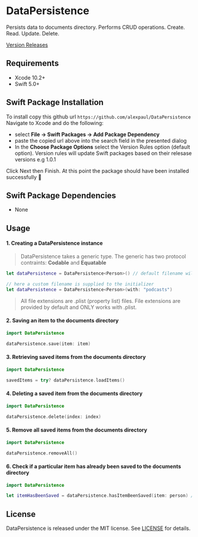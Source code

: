 # DataPersistence

Persists data to documents directory. Performs CRUD operations. Create. Read. Update. Delete.

[Version Releases](https://github.com/alexpaul/DataPersistence/releases)

## Requirements 

* Xcode 10.2+ 
* Swift 5.0+ 

## Swift Package Installation 

To install copy this github url
```https://github.com/alexpaul/DataPersistence```  
Navigate to Xcode and do the following: 
 - select **File -> Swift Packages -> Add Package Dependency** 
 - paste the copied url above into the search field in the presented dialog
 - In the **Choose Package Options** select the Version Rules option (default option). Version rules will update Swift packages based on their relesase versions e.g 1.0.1
 
 Click Next then Finish. 
 At this point the package should have been installed successfully 🥳 

## Swift Package Dependencies 

* None 


## Usage 

#### 1. Creating a DataPersistence instance 

> DataPersistence takes a generic type. The generic has two protocol contraints: **Codable** and **Equatable**

```swift 
let dataPersistence = DataPersistence<Person>() // default filename will be "items"
```

```swift 
// here a custom filename is supplied to the initializer
let dataPersistence = DataPersistence<Person>(with: "podcasts") 
```

> All file extensions are .plist (property list) files. File extensions are provided by default and ONLY works with .plist. 

#### 2. Saving an item to the documents directory 
```swift 
import DataPersistence 

dataPersistence.save(item: item)
```

#### 3. Retrieving saved items from the documents directory 
```swift 
import DataPersistence 

savedItems = try? dataPersistence.loadItems()
```

#### 4. Deleting a saved item from the documents directory 
```swift 
import DataPersistence 

dataPersistence.delete(index: index)
```

#### 5. Remove all saved items from the documents directory 
```swift 
import DataPersistence 

dataPersistence.removeAll()
```

#### 6. Check if a particular item has already been saved to the documents directory 
```swift 
import DataPersistence 

let itemHasBeenSaved = dataPersistence.hasItemBeenSaved(item: person) // true or false 
```

## License

DataPersistence is released under the MIT license. See [LICENSE](https://github.com/alexpaul/DataPersistence/blob/master/LICENSE) for details.

